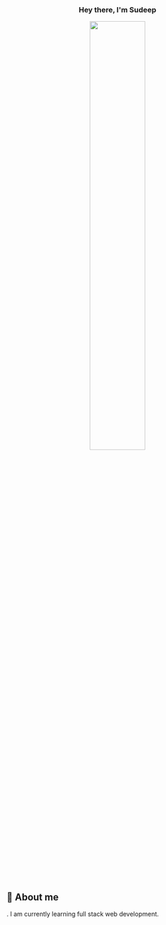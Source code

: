 <h3 align="center">Hey there, I'm Sudeep</h3>

<a href="#"><center><img width="50%" height="auto" src="https://img.freepik.com/free-vector/developer-activity-concept-illustration_114360-2801.jpg?t=st=1654605308~exp=1654605908~hmac=1a651c2b6659e71c99299395d2f32d945c39dfee1c0e7a4aa6da0e1b289da783&w=826" height="175px"/></center></a>


## 📖 About me

. I am currently learning full stack web development.
